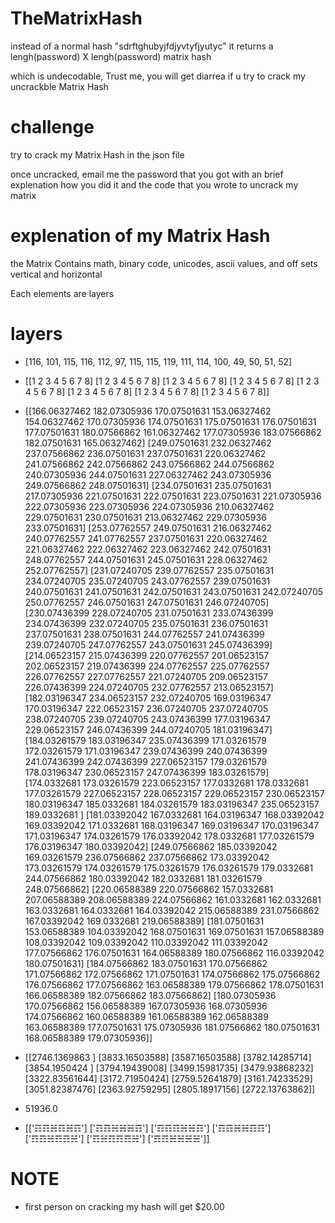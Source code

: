 # TheMatrixHash
  instead of a normal hash "sdrftghubyjfdjyvtyfjyutyc" it returns a lengh(password) X lengh(password) matrix hash
  
  which is undecodable, Trust me, you will get diarrea if u try to crack my uncrackble Matrix Hash
  
# challenge
  try to crack my Matrix Hash in the json file
  
  once uncracked, email me the password that you got with an brief explenation how you did it and the code that you wrote to uncrack my matrix
# explenation of my Matrix Hash
  the Matrix Contains math, binary code, unicodes, ascii values, and off sets vertical and horizontal
  
  Each elements are layers
  
# layers
* [116, 101, 115, 116, 112, 97, 115, 115, 119, 111, 114, 100, 49, 50, 51, 52]

* [[1 2 3 4 5 6 7 8]
 [1 2 3 4 5 6 7 8]
 [1 2 3 4 5 6 7 8]
 [1 2 3 4 5 6 7 8]
 [1 2 3 4 5 6 7 8]
 [1 2 3 4 5 6 7 8]
 [1 2 3 4 5 6 7 8]
 [1 2 3 4 5 6 7 8]]
 
* [[166.06327462 182.07305936 170.07501631 153.06327462 154.06327462
  170.07305936 174.07501631 175.07501631 176.07501631 177.07501631
  180.07566862 161.06327462 177.07305936 183.07566862 182.07501631
  165.06327462]
 [249.07501631 232.06327462 237.07566862 236.07501631 237.07501631
  220.06327462 241.07566862 242.07566862 243.07566862 244.07566862
  240.07305936 244.07501631 227.06327462 243.07305936 249.07566862
  248.07501631]
 [234.07501631 235.07501631 217.07305936 221.07501631 222.07501631
  223.07501631 221.07305936 222.07305936 223.07305936 224.07305936
  210.06327462 229.07501631 230.07501631 213.06327462 229.07305936
  233.07501631]
 [253.07762557 249.07501631 216.06327462 240.07762557 241.07762557
  237.07501631 220.06327462 221.06327462 222.06327462 223.06327462
  242.07501631 248.07762557 244.07501631 245.07501631 228.06327462
  252.07762557]
 [231.07240705 239.07762557 235.07501631 234.07240705 235.07240705
  243.07762557 239.07501631 240.07501631 241.07501631 242.07501631
  243.07501631 242.07240705 250.07762557 246.07501631 247.07501631
  246.07240705]
 [230.07436399 228.07240705 231.07501631 233.07436399 234.07436399
  232.07240705 235.07501631 236.07501631 237.07501631 238.07501631
  244.07762557 241.07436399 239.07240705 247.07762557 243.07501631
  245.07436399]
 [214.06523157 215.07436399 220.07762557 201.06523157 202.06523157
  219.07436399 224.07762557 225.07762557 226.07762557 227.07762557
  221.07240705 209.06523157 226.07436399 224.07240705 232.07762557
  213.06523157]
 [182.03196347 234.06523157 232.07240705 169.03196347 170.03196347
  222.06523157 236.07240705 237.07240705 238.07240705 239.07240705
  243.07436399 177.03196347 229.06523157 246.07436399 244.07240705
  181.03196347]
 [184.03261579 183.03196347 235.07436399 171.03261579 172.03261579
  171.03196347 239.07436399 240.07436399 241.07436399 242.07436399
  227.06523157 179.03261579 178.03196347 230.06523157 247.07436399
  183.03261579]
 [174.0332681  173.03261579 223.06523157 177.0332681  178.0332681
  177.03261579 227.06523157 228.06523157 229.06523157 230.06523157
  180.03196347 185.0332681  184.03261579 183.03196347 235.06523157
  189.0332681 ]
 [181.03392042 167.0332681  164.03196347 168.03392042 169.03392042
  171.0332681  168.03196347 169.03196347 170.03196347 171.03196347
  174.03261579 176.03392042 178.0332681  177.03261579 176.03196347
  180.03392042]
 [249.07566862 185.03392042 169.03261579 236.07566862 237.07566862
  173.03392042 173.03261579 174.03261579 175.03261579 176.03261579
  179.0332681  244.07566862 180.03392042 182.0332681  181.03261579
  248.07566862]
 [220.06588389 220.07566862 157.0332681  207.06588389 208.06588389
  224.07566862 161.0332681  162.0332681  163.0332681  164.0332681
  164.03392042 215.06588389 231.07566862 167.03392042 169.0332681
  219.06588389]
 [181.07501631 153.06588389 104.03392042 168.07501631 169.07501631
  157.06588389 108.03392042 109.03392042 110.03392042 111.03392042
  177.07566862 176.07501631 164.06588389 180.07566862 116.03392042
  180.07501631]
 [184.07566862 183.07501631 170.07566862 171.07566862 172.07566862
  171.07501631 174.07566862 175.07566862 176.07566862 177.07566862
  163.06588389 179.07566862 178.07501631 166.06588389 182.07566862
  183.07566862]
 [180.07305936 170.07566862 156.06588389 167.07305936 168.07305936
  174.07566862 160.06588389 161.06588389 162.06588389 163.06588389
  177.07501631 175.07305936 181.07566862 180.07501631 168.06588389
  179.07305936]]

 
* [[2746.1369863 ]
 [3833.16503588]
 [3587.16503588]
 [3782.14285714]
 [3854.1950424 ]
 [3794.19439008]
 [3499.15981735]
 [3479.93868232]
 [3322.83561644]
 [3172.71950424]
 [2759.52641879]
 [3161.74233529]
 [3051.82387476]
 [2363.92759295]
 [2805.18917156]
 [2722.13763862]]


* 51936.0

* [['☶☶☵☶☵☶']
 ['☶☶☵☵☵☶']
 ['☶☶☶☵☵☶']
 ['☶☶☵☵☶☶']
 ['☶☶☵☶☶☵']
 ['☶☵☶☶☶☵']
 ['☶☶☵☵☵☵']] 


# NOTE
  * first person on cracking my hash will get $20.00
